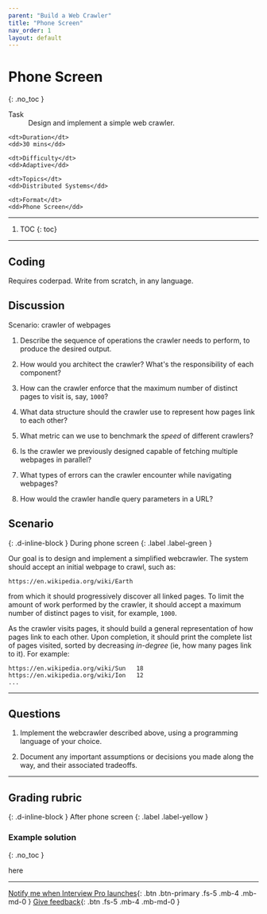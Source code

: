 ```yaml
---
parent: "Build a Web Crawler"
title: "Phone Screen"
nav_order: 1
layout: default
---
```



# Phone Screen
{: .no_toc }

<dl>
    <dt>Task</dt>
    <dd>Design and implement a simple web crawler.</dd>

    <dt>Duration</dt>
    <dd>30 mins</dd>

    <dt>Difficulty</dt>
    <dd>Adaptive</dd>

    <dt>Topics</dt>
    <dd>Distributed Systems</dd>

    <dt>Format</dt>
    <dd>Phone Screen</dd>
</dl>


--- 


1. TOC
{: toc}


---


## Coding

Requires coderpad.
Write from scratch, in any language.


## Discussion

Scenario: crawler of webpages

1. Describe the sequence of operations the crawler needs to perform, to produce the desired output.

2. How would you architect the crawler? What's the responsibility of each component?

3. How can the crawler enforce that the maximum number of distinct pages to visit is, say, `1000`?

4. What data structure should the crawler use to represent how pages link to each other?

5. What metric can we use to benchmark the *speed* of different crawlers?

6. Is the crawler we previously designed capable of fetching multiple webpages in parallel?

7. What types of errors can the crawler encounter while navigating webpages?

8. How would the crawler handle query parameters in a URL?










































## Scenario
{: .d-inline-block } 
During phone screen
{: .label .label-green }


Our goal is to design and implement a simplified webcrawler. The system should accept an initial webpage to crawl, such as:

```
https://en.wikipedia.org/wiki/Earth
```

from which it should progressively discover all linked pages. To limit the amount of work performed by the crawler, it should accept a maximum number of distinct pages to visit, for example, `1000`.

As the crawler visits pages, it should build a general representation of how pages link to each other. Upon completion, it should print the complete list of pages visited, sorted by decreasing *in-degree* (ie, how many pages link to it). For example:

```
https://en.wikipedia.org/wiki/Sun   18
https://en.wikipedia.org/wiki/Ion   12
...
```

---


## Questions

1. Implement the webcrawler described above, using a programming language of your choice. 

2. Document any important assumptions or decisions you made along the way, and their associated tradeoffs.


---


## Grading rubric
{: .d-inline-block } 
After phone screen
{: .label .label-yellow }


### Example solution
{: .no_toc }

here


--- 


[Notify me when Interview Pro launches](https://notify-form){: .btn .btn-primary .fs-5 .mb-4 .mb-md-0 }
[Give feedback](https://feedback-form){: .btn .fs-5 .mb-4 .mb-md-0 }

